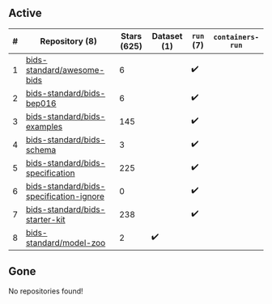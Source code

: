 ## Active
| # | Repository (8) | Stars (625) | Dataset (1) | `run` (7) | `containers-run` |
| --- | --- | --- | --- | --- | --- |
| 1 | [bids-standard/awesome-bids](https://github.com/bids-standard/awesome-bids) | 6 |  | :heavy_check_mark: |  |
| 2 | [bids-standard/bids-bep016](https://github.com/bids-standard/bids-bep016) | 6 |  | :heavy_check_mark: |  |
| 3 | [bids-standard/bids-examples](https://github.com/bids-standard/bids-examples) | 145 |  | :heavy_check_mark: |  |
| 4 | [bids-standard/bids-schema](https://github.com/bids-standard/bids-schema) | 3 |  | :heavy_check_mark: |  |
| 5 | [bids-standard/bids-specification](https://github.com/bids-standard/bids-specification) | 225 |  | :heavy_check_mark: |  |
| 6 | [bids-standard/bids-specification-ignore](https://github.com/bids-standard/bids-specification-ignore) | 0 |  | :heavy_check_mark: |  |
| 7 | [bids-standard/bids-starter-kit](https://github.com/bids-standard/bids-starter-kit) | 238 |  | :heavy_check_mark: |  |
| 8 | [bids-standard/model-zoo](https://github.com/bids-standard/model-zoo) | 2 | :heavy_check_mark: |  |  |

## Gone
No repositories found!
